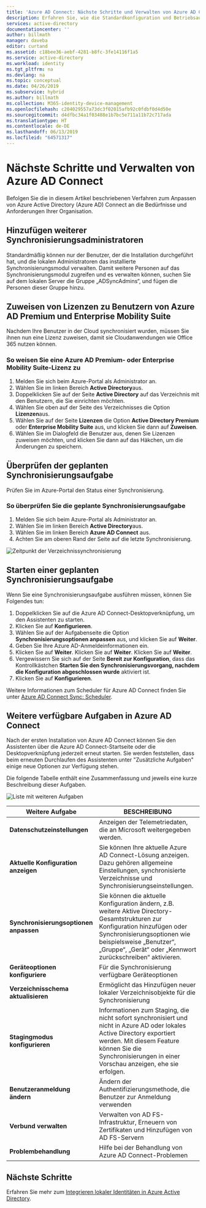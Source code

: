 ```yaml
---
title: 'Azure AD Connect: Nächste Schritte und Verwalten von Azure AD Connect | Microsoft-Dokumentation'
description: Erfahren Sie, wie die Standardkonfiguration und Betriebsaufgaben für Azure AD Connect erweitert werden.
services: active-directory
documentationcenter: ''
author: billmath
manager: daveba
editor: curtand
ms.assetid: c18bee36-aebf-4281-b8fc-3fe14116f1a5
ms.service: active-directory
ms.workload: identity
ms.tgt_pltfrm: na
ms.devlang: na
ms.topic: conceptual
ms.date: 04/26/2019
ms.subservice: hybrid
ms.author: billmath
ms.collection: M365-identity-device-management
ms.openlocfilehash: c204029557a73dc3f02015afb92c0fdbf0d4d50e
ms.sourcegitcommit: d4dfbc34a1f03488e1b7bc5e711a11b72c717ada
ms.translationtype: HT
ms.contentlocale: de-DE
ms.lasthandoff: 06/13/2019
ms.locfileid: "64571317"
---
```

# <a name="next-steps-and-how-to-manage-azure-ad-connect"></a>Nächste Schritte und Verwalten von Azure AD Connect
Befolgen Sie die in diesem Artikel beschriebenen Verfahren zum Anpassen von Azure Active Directory (Azure AD) Connect an die Bedürfnisse und Anforderungen Ihrer Organisation.  

## <a name="add-additional-sync-admins"></a>Hinzufügen weiterer Synchronisierungsadministratoren
Standardmäßig können nur der Benutzer, der die Installation durchgeführt hat, und die lokalen Administratoren das installierte Synchronisierungsmodul verwalten. Damit weitere Personen auf das Synchronisierungsmodul zugreifen und es verwalten können, suchen Sie auf dem lokalen Server die Gruppe „ADSyncAdmins“, und fügen die Personen dieser Gruppe hinzu.

## <a name="assign-licenses-to-azure-ad-premium-and-enterprise-mobility-suite-users"></a>Zuweisen von Lizenzen zu Benutzern von Azure AD Premium und Enterprise Mobility Suite
Nachdem Ihre Benutzer in der Cloud synchronisiert wurden, müssen Sie ihnen nun eine Lizenz zuweisen, damit sie Cloudanwendungen wie Office 365 nutzen können.

### <a name="to-assign-an-azure-ad-premium-or-enterprise-mobility-suite-license"></a>So weisen Sie eine Azure AD Premium- oder Enterprise Mobility Suite-Lizenz zu

1. Melden Sie sich beim Azure-Portal als Administrator an.
2. Wählen Sie im linken Bereich **Active Directory**aus.
3. Doppelklicken Sie auf der Seite **Active Directory** auf das Verzeichnis mit den Benutzern, die Sie einrichten möchten.
4. Wählen Sie oben auf der Seite des Verzeichnisses die Option **Lizenzen**aus.
5. Wählen Sie auf der Seite **Lizenzen** die Option **Active Directory Premium** oder **Enterprise Mobility Suite** aus, und klicken Sie dann auf **Zuweisen**.
6. Wählen Sie im Dialogfeld die Benutzer aus, denen Sie Lizenzen zuweisen möchten, und klicken Sie dann auf das Häkchen, um die Änderungen zu speichern.

## <a name="verify-the-scheduled-synchronization-task"></a>Überprüfen der geplanten Synchronisierungsaufgabe
Prüfen Sie im Azure-Portal den Status einer Synchronisierung.

### <a name="to-verify-the-scheduled-synchronization-task"></a>So überprüfen Sie die geplante Synchronisierungsaufgabe
1. Melden Sie sich beim Azure-Portal als Administrator an.
2. Wählen Sie im linken Bereich **Active Directory**aus.
3. Wählen Sie im linken Bereich **Azure AD Connect** aus.
4. Achten Sie am oberen Rand der Seite auf die letzte Synchronisierung.

![Zeitpunkt der Verzeichnissynchronisierung](./media/how-to-connect-post-installation/verify2.png)

## <a name="start-a-scheduled-synchronization-task"></a>Starten einer geplanten Synchronisierungsaufgabe
Wenn Sie eine Synchronisierungsaufgabe ausführen müssen, können Sie Folgendes tun:

1. Doppelklicken Sie auf die Azure AD Connect-Desktopverknüpfung, um den Assistenten zu starten.
2. Klicken Sie auf **Konfigurieren**.
3. Wählen Sie auf der Aufgabenseite die Option **Synchronisierungsoptionen anpassen** aus, und klicken Sie auf **Weiter**.
4. Geben Sie Ihre Azure AD-Anmeldeinformationen ein.
5. Klicken Sie auf **Weiter**. Klicken Sie auf **Weiter**.  Klicken Sie auf **Weiter**.
5.  Vergewissern Sie sich auf der Seite **Bereit zur Konfiguration**, dass das Kontrollkästchen **Starten Sie den Synchronisierungsvorgang, nachdem die Konfiguration abgeschlossen wurde** aktiviert ist.
6.  Klicken Sie auf **Konfigurieren**.

Weitere Informationen zum Scheduler für Azure AD Connect finden Sie unter [Azure AD Connect Sync: Scheduler](how-to-connect-sync-feature-scheduler.md).

## <a name="additional-tasks-available-in-azure-ad-connect"></a>Weitere verfügbare Aufgaben in Azure AD Connect
Nach der ersten Installation von Azure AD Connect können Sie den Assistenten über die Azure AD Connect-Startseite oder die Desktopverknüpfung jederzeit erneut starten.  Sie werden feststellen, dass beim erneuten Durchlaufen des Assistenten unter "Zusätzliche Aufgaben" einige neue Optionen zur Verfügung stehen.  

Die folgende Tabelle enthält eine Zusammenfassung und jeweils eine kurze Beschreibung dieser Aufgaben.

![Liste mit weiteren Aufgaben](./media/how-to-connect-post-installation/addtasks2.png)

| Weitere Aufgabe | BESCHREIBUNG |
| --- | --- |
|**Datenschutzeinstellungen**|Anzeigen der Telemetriedaten, die an Microsoft weitergegeben werden.|
|**Aktuelle Konfiguration anzeigen**|Sie können Ihre aktuelle Azure AD Connect-Lösung anzeigen.  Dazu gehören allgemeine Einstellungen, synchronisierte Verzeichnisse und Synchronisierungseinstellungen. |
| **Synchronisierungsoptionen anpassen** |Sie können die aktuelle Konfiguration ändern, z.B. weitere Aktive Directory-Gesamtstrukturen zur Konfiguration hinzufügen oder Synchronisierungsoptionen wie beispielsweise „Benutzer“, „Gruppe“, „Gerät“ oder „Kennwort zurückschreiben“ aktivieren. |
|**Geräteoptionen konfiguriere**|Für die Synchronisierung verfügbare Geräteoptionen|
|**Verzeichnisschema aktualisieren**|Ermöglicht das Hinzufügen neuer lokaler Verzeichnisobjekte für die Synchronisierung|
|**Stagingmodus konfigurieren** |Informationen zum Staging, die nicht sofort synchronisiert und nicht in Azure AD oder lokales Active Directory exportiert werden.  Mit diesem Feature können Sie die Synchronisierungen in einer Vorschau anzeigen, ehe sie erfolgen. |
|**Benutzeranmeldung ändern**|Ändern der Authentifizierungsmethode, die Benutzer zur Anmeldung verwenden|
|**Verbund verwalten**|Verwalten von AD FS-Infrastruktur, Erneuern von Zertifikaten und Hinzufügen von AD FS-Servern|
|**Problembehandlung**|Hilfe bei der Behandlung von Azure AD Connect-Problemen|

## <a name="next-steps"></a>Nächste Schritte
Erfahren Sie mehr zum [Integrieren lokaler Identitäten in Azure Active Directory](whatis-hybrid-identity.md).
